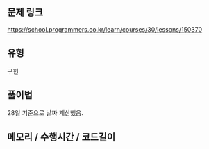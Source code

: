 ## 문제 링크

https://school.programmers.co.kr/learn/courses/30/lessons/150370

## 유형

구현

## 풀이법

28일 기준으로 날짜 계산했음.

## 메모리 / 수행시간 / 코드길이
